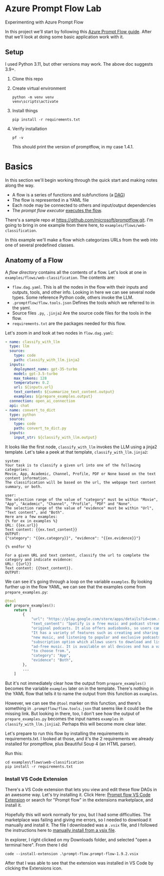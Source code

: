 # Azure Prompt Flow Lab
Experimenting with Azure Prompt Flow

In this project we'll start by following this [Azure Prompt Flow guide](https://microsoft.github.io/promptflow/how-to-guides/quick-start.html).  After that we'll look at doing some basic application work with it.

## Setup
I used Python 3.11, but other versions may work.  The above doc suggests 3.9+.

1. Clone this repo
2. Create virtual environment

    ```
    python -m venv venv
    venv\scripts\activate
    ```

3. Install things
    ```
    pip install -r requirements.txt
    ```

4. Verify installation
    ```
    pf -v
    ```
    This should print the version of promptflow, in my case 1.4.1.

# Basics
In this section we'll begin working through the quick start and making notes along the way.

* A flow is a series of functions and subfunctions (a [DAG](https://en.wikipedia.org/wiki/Directed_acyclic_graph))
* The flow is represented in a YAML file
* Each node may be connected to others and input/output dependencies
* The *prompt flow executor* [executes the flow](https://microsoft.github.io/promptflow/concepts/concept-flows.html).


There's a sample repo at https://github.com/microsoft/promptflow.git.  I'm going to bring in one example from there here, to `examples/flows/web-classification`.

In this example we'll make a flow which categorizes URLs from the web into one of several predefined classes.

## Anatomy of a Flow
A *flow directory* contains all the contents of a flow.  Let's look at one in `examples/flows/web-classification`.  The contents are:

* `flow.dag.yaml`. This is all the nodes in the flow with their inputs and outputs, tools, and other info.
Looking in here we can see several node types. Some reference Python code, others invoke the LLM.
* `.promptflow/flow.tools.json` Defines the tools which we referred to in the yaml.
* Source files `.py`, `.jinja2` Are the source code files for the tools in the flow.
* `requirements.txt` are the packages needed for this flow.

Let's zoom in and look at two nodes in `flow.dag.yaml`:
```yaml
- name: classify_with_llm
  type: llm
  source:
    type: code
    path: classify_with_llm.jinja2
  inputs:
    deployment_name: gpt-35-turbo
    model: gpt-3.5-turbo
    max_tokens: 128
    temperature: 0.2
    url: ${inputs.url}
    text_content: ${summarize_text_content.output}
    examples: ${prepare_examples.output}
  connection: open_ai_connection
  api: chat
- name: convert_to_dict
  type: python
  source:
    type: code
    path: convert_to_dict.py
  inputs:
    input_str: ${classify_with_llm.output}
```

It looks like the first node, `classify_with_llm` invokes the LLM using a jinja2 template.  Let's take a peek at that template, `classify_with_llm.jinja2`:
```jinja
system:
Your task is to classify a given url into one of the following categories:
Movie, App, Academic, Channel, Profile, PDF or None based on the text content information.
The classification will be based on the url, the webpage text content summary, or both.

user:
The selection range of the value of "category" must be within "Movie", "App", "Academic", "Channel", "Profile", "PDF" and "None".
The selection range of the value of "evidence" must be within "Url", "Text content", and "Both".
Here are a few examples:
{% for ex in examples %}
URL: {{ex.url}}
Text content: {{ex.text_content}}
OUTPUT:
{"category": "{{ex.category}}", "evidence": "{{ex.evidence}}"}

{% endfor %}

For a given URL and text content, classify the url to complete the category and indicate evidence:
URL: {{url}}
Text content: {{text_content}}.
OUTPUT:
```

We can see it's going through a loop on the variable `examples`.  By looking further up in the flow YAML, we can see that the examples come from `prepare_examples.py`:
```python
@tool
def prepare_examples():
    return [
        {
            "url": "https://play.google.com/store/apps/details?id=com.spotify.music",
            "text_content": "Spotify is a free music and podcast streaming app with millions of songs, albums, and "
            "original podcasts. It also offers audiobooks, so users can enjoy thousands of stories. "
            "It has a variety of features such as creating and sharing music playlists, discovering "
            "new music, and listening to popular and exclusive podcasts. It also has a Premium "
            "subscription option which allows users to download and listen offline, and access "
            "ad-free music. It is available on all devices and has a variety of genres and artists "
            "to choose from.",
            "category": "App",
            "evidence": "Both",
        },
        ...
    ]
```
But it's not immediately clear how the output from `prepare_examples()` becomes the variable `examples` later on in the template.  There's nothing in the YAML flow that tells it to name the output from this function as `examples`.

However, we can see the `@tool` marker on this function, and there's something in `.promptflow/flow.tools.json` that seems like it could be the missing link. But looking in there, too, I don't see how the output of `prepare_examples.py` becomes the input names `examples` in `classify_with_llm.jinjia2`. Perhaps this will become more clear later.

Let's prepare to run this flow by installing the requirements in requirements.txt.  I looked at those, and it's the 2 requirements we already installed for promptflow, plus Beautiful Soup 4 (an HTML parser).

Run this:
```
cd examples\flows\web-classification
pip install -r requirements.txt
```

### Install VS Code Extension
There's a VS Code extension that lets you view and edit these flow DAGs in an awesome way. Let's try installing it.
Click Here: [Prompt flow VS Code Extension](https://marketplace.visualstudio.com/items?itemName=prompt-flow.prompt-flow) or search for "Prompt flow" in the extensions marketplace, and install it.

Hopefully this will work normally for you, but I had some difficulties.
The marketplace was failing and giving me errors, so I needed to download it manually and install it.  The file I downloaded was a `.vsix` file, and I followed the instructions here to [manually install from a vsix file](https://code.visualstudio.com/docs/editor/extension-marketplace#_install-from-a-vsix).

In explorer, I right clicked on my Downloads folder, and selected "open a terminal here".  From there I did
```
code --install-extension .\prompt-flow.prompt-flow-1.9.2.vsix
```

After that I was able to see that the extension was installed in VS Code by clicking the Extensions icon.